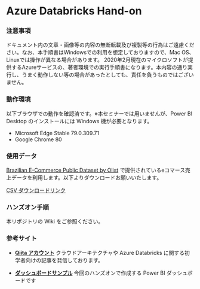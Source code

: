 # Azure Databricks Hand-on
### 注意事項
ドキュメント内の文章・画像等の内容の無断転載及び複製等の行為はご遠慮ください。なお、本手順書はWindowsでの利用を想定しておりますので、Mac OS、Linuxでは操作が異なる場合があります。
2020年2月現在のマイクロソフトが提供するAzureサービスの、著者環境での実行手順書になります。本内容の通り実行し、うまく動作しない等の場合があったとしても、責任を負うものではございません。

### 動作環境
以下ブラウザでの動作を確認済です。※本セミナーでは用いませんが、Power BI Desktop のインストールには Windows 機が必要となります。

- Microsoft Edge Stable 79.0.309.71
- Google Chrome 80

### 使用データ
[Brazilian E-Commerce Public Dataset by Olist](https://www.kaggle.com/olistbr/brazilian-ecommerce) で提供されているeコマース売上データを利用します。以下よりダウンロードお願いいたします。

[CSV ダウンロードリンク](https://kcactived.sharepoint.com/:u:/s/Internal/ESUu0A2mprBPnXvkAZZqP34BupdnqqJ-0wnJ9xDrX3RH8Q?e=QVNZAL)

### ハンズオン手順
本リポジトリの Wiki をご参照ください。

### 参考サイト

- [**Qiita アカウント**](https://qiita.com/Catetin0310) 
クラウドアーキテクチャや Azure Databricks に関する初学者向けの記事を発信しております。
  
- [**ダッシュボードサンプル**](https://app.powerbi.com/view?)
今回のハンズオンで作成する Power BI ダッシュボードです
